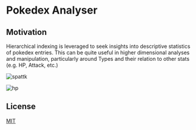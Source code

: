 # Pokedex Analyser 

## Motivation

Hierarchical indexing is leveraged to seek insights into descriptive statistics of pokedex entries. This can be quite useful in higher dimensional analyses and manipulation, particularly around Types and their relation to other stats (e.g. HP, Attack, etc.)  

![spattk](https://user-images.githubusercontent.com/48378196/96965324-ad5fb200-1557-11eb-9dfe-5eb17085008a.png)

![hp](https://user-images.githubusercontent.com/48378196/96965491-fca5e280-1557-11eb-9f83-b312767cf35f.png)


## License
[MIT](https://choosealicense.com/licenses/mit/) 
